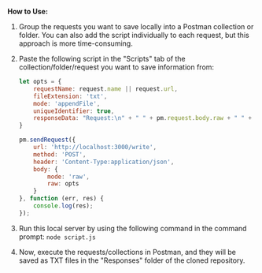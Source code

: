 **How to Use:**

1. Group the requests you want to save locally into a Postman collection or folder. You can also add the script individually to each request, but this approach is more time-consuming.

2. Paste the following script in the "Scripts" tab of the collection/folder/request you want to save information from:

   ```javascript
   let opts = {
       requestName: request.name || request.url,
       fileExtension: 'txt',
       mode: 'appendFile',
       uniqueIdentifier: true,
       responseData: "Request:\n" + " " + pm.request.body.raw + " " + "\nResponse:\n" + " " + pm.response.text()
   }

   pm.sendRequest({
       url: 'http://localhost:3000/write',
       method: 'POST',
       header: 'Content-Type:application/json',
       body: {
           mode: 'raw',
           raw: opts 
       }
   }, function (err, res) {
       console.log(res);
   });
   ```

3. Run this local server by using the following command in the command prompt: `node script.js`

4. Now, execute the requests/collections in Postman, and they will be saved as TXT files in the "Responses" folder of the cloned repository.
